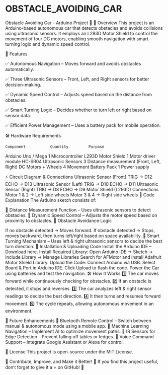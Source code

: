 # OBSTACLE_AVOIDING_CAR
Obstacle Avoiding Car - Arduino Project 🤖
📌 Overview
This project is an Arduino-based autonomous car that detects obstacles and avoids collisions using ultrasonic sensors. It employs an L293D Motor Shield to control the movement of four DC motors, enabling smooth navigation with smart turning logic and dynamic speed control.

🔹 Features

✅ Autonomous Navigation – Moves forward and avoids obstacles automatically.

✅ Three Ultrasonic Sensors – Front, Left, and Right sensors for better decision-making.

✅ Dynamic Speed Control – Adjusts speed based on the distance from obstacles.

✅ Smart Turning Logic – Decides whether to turn left or right based on sensor data. 

✅ Efficient Power Management – Uses a battery pack for mobile operation.

🛠 Hardware Requirements

    Component	        Quantity	     Purpose
Arduino Uno / Mega        	1 	Microcontroller
L293D Motor Shield	        1 	Motor driver module
HC-SR04 Ultrasonic Sensors	3	  Distance measurement (Front, Left, Right)
DC Motors + Wheels	        4	  Movement
Battery Pack	              1	  Power supply

⚡ Circuit Diagram & Connections
Ultrasonic Sensor (Front)
TRIG → D12
ECHO → D13
Ultrasonic Sensor (Left)
TRIG → D10
ECHO → D11
Ultrasonic Sensor (Right)
TRIG → D8
ECHO → D9
Motor Shield (L293D) Connections
Motor 1 & 2 → Left side wheels
Motor 3 & 4 → Right side wheels
📝 Code Explanation
The Arduino sketch consists of:

🔹 Distance Measurement Function – Uses ultrasonic sensors to detect obstacles.
🔹 Dynamic Speed Control – Adjusts the motor speed based on proximity to obstacles.
🔹 Obstacle Avoidance Logic

If no obstacle detected → Moves forward.
If obstacle detected → Stops, moves backward, then turns left/right based on space availability.
🔹 Smart Turning Mechanism – Uses left & right ultrasonic sensors to decide the best turn direction.
🚀 Installation & Uploading Code
Install the Arduino IDE – Download here.
Install Required Library:
Open Arduino IDE → Sketch → Include Library → Manage Libraries
Search for AFMotor and install Adafruit Motor Shield Library.
Upload the Code:
Connect Arduino via USB.
Select Board & Port in Arduino IDE.
Click Upload to flash the code.
Power the Car using batteries and test the navigation.
🛠 How It Works
1️⃣ The car moves forward while continuously checking for obstacles.
2️⃣ If an obstacle is detected, it stops and reverses.
3️⃣ The car analyzes left & right sensor readings to decide the best direction.
4️⃣ It then turns and resumes forward movement.
5️⃣ The cycle repeats, allowing autonomous movement in an environment.

🔧 Future Enhancements
🔹 Bluetooth Remote Control – Switch between manual & autonomous mode using a mobile app.
🔹 Machine Learning Navigation – Implement AI to optimize movement paths.
🔹 IR Sensors for Edge Detection – Prevent falling off tables or ledges.
🔹 Voice Command Support – Integrate Google Assistant or Alexa for control.

📜 License
This project is open-source under the MIT License.

🔹 Contribute, Improve, and Make it Better! 🌟
If you find this project useful, don’t forget to give it a ⭐ on GitHub! 🚀


